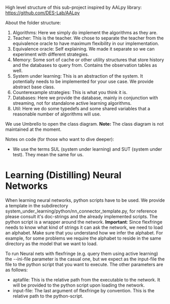 High level structure of this sub-project inspired by AALpy library: https://github.com/DES-Lab/AALpy

About the folder structure: 
  1. Algorithms: Here we simply do implement the algorithms as they are. 
  2. Teacher: This is the teacher. We chose to separate the teacher from the equivalence oracle to have maximum flexibility in our implementation.
  3. Equivalence oracle: Self explaining. We made it separate so we can experiment with different strategies. 
  4. Memory: Some sort of cache or other utility structures that store history and the databases to query from. Contains the observation tables as well. 
  5. System under learning: This is an abstraction of the system. It potentially needs to be implemented for your use case. We provide abstract base class. 
  6. Counterexample strategies: This is what you think it is.
  7. Databases: Here we provide the database, mainly in conjunction with streaming, not for standalone active learning algorithms.
  8. Util: Here we do some typedefs and some shared variables that a reasonable number of algorithms will use.

We use Umbrello to open the class diagram. **Note:** The class diagram is not maintained at the moment.

Notes on code (for those who want to dive deeper): 
- We use the terms SUL (system under learning) and SUT (system under test). They mean the same for us.

# Learning (Distilling) Neural Networks

When learning neural networks, python scripts have to be used. We provide a template in the subdirectory system_under_learning/python/nn_connector_template.py,
for reference please consult it's doc-strings and the already implemented scripts. The python script is a wrapper around the network. **Important**: Since
flexfringe needs to know what kind of strings it can ask the network, we need to load an alphabet. Make sure that you understand how we infer the alphabet. For example, for some problems we require the alphabet to reside in the same directory as the model that we want to load.

To run Neural nets with flexfringe (e.g. query them using active learning) the --ini-file parameter is the casual one, but we expect as the input-file the 
file to the python script that you want to execute. The other parameters are as follows:

- aptafile: This is the relative path from the executable to the network. It will be provided to the python script upon loading the network.
- input-file: The last argument of flexfringe by convention. This is the relative path to the python-script.
